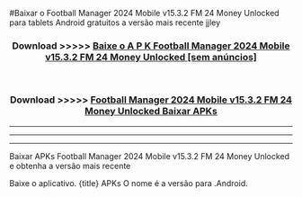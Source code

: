 #Baixar o Football Manager 2024 Mobile v15.3.2 FM 24 Money Unlocked   para tablets Android gratuitos a versão mais recente jjley


<div align="center">
<h3>Download >>>>> <a href="https://pt-web.web.app/?pt= Football Manager 2024 Mobile v15.3.2 FM 24 Money Unlocked ">Baixe o A P K Football Manager 2024 Mobile v15.3.2 FM 24 Money Unlocked  [sem anúncios]</a></h3><br>

<h3>Download >>>>> <a href="https://pt-web.web.app/?pt= Football Manager 2024 Mobile v15.3.2 FM 24 Money Unlocked ">Football Manager 2024 Mobile v15.3.2 FM 24 Money Unlocked  Baixar APKs</a></h3>
</div>

----------------------------------------------------------

----------------------------------------------------------

----------------------------------------------------------

Baixar APKs Football Manager 2024 Mobile v15.3.2 FM 24 Money Unlocked  e obtenha a versão mais recente

Baixe o aplicativo. {title} APKs O nome é a versão para .Android.


